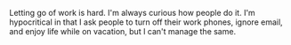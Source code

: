 Letting go of work is hard. I'm always curious how people do it. I'm hypocritical in that I ask people to turn off their work phones, ignore email, and enjoy life while on vacation, but I can't manage the same. 